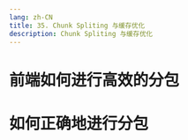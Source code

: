 ```yaml
---
lang: zh-CN
title: 35. Chunk Spliting 与缓存优化
description: Chunk Spliting 与缓存优化
---
```


# 前端如何进行高效的分包

# 如何正确地进行分包


